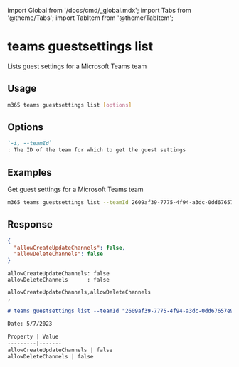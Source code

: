 <!-- DISCLAIMER: All secrets, passwords, and sensitive values in this document are examples only and not real credentials. -->
import Global from '/docs/cmd/_global.mdx';
import Tabs from '@theme/Tabs';
import TabItem from '@theme/TabItem';

# teams guestsettings list

Lists guest settings for a Microsoft Teams team

## Usage

```sh
m365 teams guestsettings list [options]
```

## Options

```md definition-list
`-i, --teamId`
: The ID of the team for which to get the guest settings
```

<Global />

## Examples

Get guest settings for a Microsoft Teams team

```sh
m365 teams guestsettings list --teamId 2609af39-7775-4f94-a3dc-0dd67657e900
```

## Response

<Tabs>
  <TabItem value="JSON">

  ```json
  {
    "allowCreateUpdateChannels": false,
    "allowDeleteChannels": false
  }
  ```

  </TabItem>
  <TabItem value="Text">

  ```text
  allowCreateUpdateChannels: false
  allowDeleteChannels      : false
  ```

  </TabItem>
  <TabItem value="CSV">

  ```csv
  allowCreateUpdateChannels,allowDeleteChannels
  ,
  ```

  </TabItem>
  <TabItem value="Markdown">

  ```md
  # teams guestsettings list --teamId "2609af39-7775-4f94-a3dc-0dd67657e900"

  Date: 5/7/2023

  Property | Value
  ---------|-------
  allowCreateUpdateChannels | false
  allowDeleteChannels | false
  ```

  </TabItem>
</Tabs>

